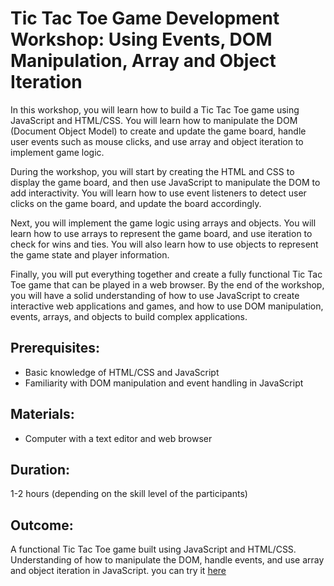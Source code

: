 # Tic Tac Toe Game Development Workshop: Using Events, DOM Manipulation, Array and Object Iteration

In this workshop, you will learn how to build a Tic Tac Toe game using JavaScript and HTML/CSS. You will learn how to manipulate the DOM (Document Object Model) to create and update the game board, handle user events such as mouse clicks, and use array and object iteration to implement game logic.

During the workshop, you will start by creating the HTML and CSS to display the game board, and then use JavaScript to manipulate the DOM to add interactivity. You will learn how to use event listeners to detect user clicks on the game board, and update the board accordingly.

Next, you will implement the game logic using arrays and objects. You will learn how to use arrays to represent the game board, and use iteration to check for wins and ties. You will also learn how to use objects to represent the game state and player information.

Finally, you will put everything together and create a fully functional Tic Tac Toe game that can be played in a web browser. By the end of the workshop, you will have a solid understanding of how to use JavaScript to create interactive web applications and games, and how to use DOM manipulation, events, arrays, and objects to build complex applications.

## Prerequisites:

- Basic knowledge of HTML/CSS and JavaScript
- Familiarity with DOM manipulation and event handling in JavaScript

## Materials:

- Computer with a text editor and web browser

## Duration:

1-2 hours (depending on the skill level of the participants)

## Outcome:

A functional Tic Tac Toe game built using JavaScript and HTML/CSS. Understanding of how to manipulate the DOM, handle events, and use array and object iteration in JavaScript. you can try it [here](https://ldarren.github.io/ttt/ "TTT")
